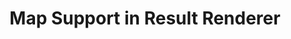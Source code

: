 ---
slug: map-support-renderer
version: v1.298.0
title: Map Support in Result Renderer
tags: ['Scripts', 'Flow Editor']
image: ./map.png
description: Map support in Rich Display Rendering.
features:
  [
    'Display a map from lat and long.',
    'Marker with specific location and colors.',
    'Example: `return { "map": { lat: 40, lon: 0, zoom: 3, markers: [{lat: 50.6, lon: 3.1, title: "Home", radius: 5, color: "yellow", strokeWidth: 3, strokeColor: "Black"}]}`'
  ]
docs: /docs/core_concepts/rich_display_rendering
---